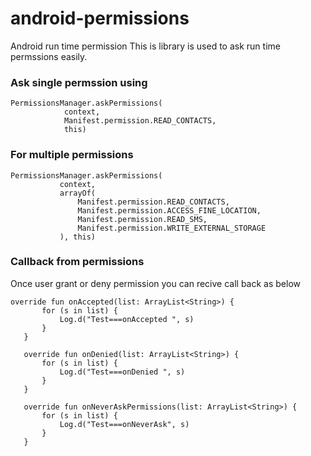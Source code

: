 # android-permissions
Android run time permission
This is library is used to ask run time permssions easily.

### Ask single permssion using 
```
PermissionsManager.askPermissions(
            context,
            Manifest.permission.READ_CONTACTS,
            this)
```
       
 ### For multiple permissions 
 ```
PermissionsManager.askPermissions(
            context,
            arrayOf(
                Manifest.permission.READ_CONTACTS,
                Manifest.permission.ACCESS_FINE_LOCATION,
                Manifest.permission.READ_SMS,
                Manifest.permission.WRITE_EXTERNAL_STORAGE
            ), this)
```

### Callback from permissions 
Once user grant or deny permission you can recive call back as below
 ```
override fun onAccepted(list: ArrayList<String>) {
        for (s in list) {
            Log.d("Test===onAccepted ", s)
        }
    }

    override fun onDenied(list: ArrayList<String>) {
        for (s in list) {
            Log.d("Test===onDenied ", s)
        }
    }

    override fun onNeverAskPermissions(list: ArrayList<String>) {
        for (s in list) {
            Log.d("Test===onNeverAsk", s)
        }
    }
```

